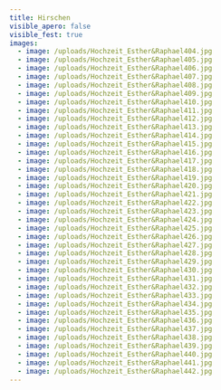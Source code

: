 ```yaml
---
title: Hirschen
visible_apero: false
visible_fest: true
images:
  - image: /uploads/Hochzeit_Esther&Raphael404.jpg
  - image: /uploads/Hochzeit_Esther&Raphael405.jpg
  - image: /uploads/Hochzeit_Esther&Raphael406.jpg
  - image: /uploads/Hochzeit_Esther&Raphael407.jpg
  - image: /uploads/Hochzeit_Esther&Raphael408.jpg
  - image: /uploads/Hochzeit_Esther&Raphael409.jpg
  - image: /uploads/Hochzeit_Esther&Raphael410.jpg
  - image: /uploads/Hochzeit_Esther&Raphael411.jpg
  - image: /uploads/Hochzeit_Esther&Raphael412.jpg
  - image: /uploads/Hochzeit_Esther&Raphael413.jpg
  - image: /uploads/Hochzeit_Esther&Raphael414.jpg
  - image: /uploads/Hochzeit_Esther&Raphael415.jpg
  - image: /uploads/Hochzeit_Esther&Raphael416.jpg
  - image: /uploads/Hochzeit_Esther&Raphael417.jpg
  - image: /uploads/Hochzeit_Esther&Raphael418.jpg
  - image: /uploads/Hochzeit_Esther&Raphael419.jpg
  - image: /uploads/Hochzeit_Esther&Raphael420.jpg
  - image: /uploads/Hochzeit_Esther&Raphael421.jpg
  - image: /uploads/Hochzeit_Esther&Raphael422.jpg
  - image: /uploads/Hochzeit_Esther&Raphael423.jpg
  - image: /uploads/Hochzeit_Esther&Raphael424.jpg
  - image: /uploads/Hochzeit_Esther&Raphael425.jpg
  - image: /uploads/Hochzeit_Esther&Raphael426.jpg
  - image: /uploads/Hochzeit_Esther&Raphael427.jpg
  - image: /uploads/Hochzeit_Esther&Raphael428.jpg
  - image: /uploads/Hochzeit_Esther&Raphael429.jpg
  - image: /uploads/Hochzeit_Esther&Raphael430.jpg
  - image: /uploads/Hochzeit_Esther&Raphael431.jpg
  - image: /uploads/Hochzeit_Esther&Raphael432.jpg
  - image: /uploads/Hochzeit_Esther&Raphael433.jpg
  - image: /uploads/Hochzeit_Esther&Raphael434.jpg
  - image: /uploads/Hochzeit_Esther&Raphael435.jpg
  - image: /uploads/Hochzeit_Esther&Raphael436.jpg
  - image: /uploads/Hochzeit_Esther&Raphael437.jpg
  - image: /uploads/Hochzeit_Esther&Raphael438.jpg
  - image: /uploads/Hochzeit_Esther&Raphael439.jpg
  - image: /uploads/Hochzeit_Esther&Raphael440.jpg
  - image: /uploads/Hochzeit_Esther&Raphael441.jpg
  - image: /uploads/Hochzeit_Esther&Raphael442.jpg
---
```


